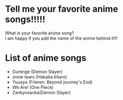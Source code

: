 # Tell me your favorite anime songs!!!!!
What is your favorite anime song? <br>
I am happy if you add the name of the anime behind it!!!<br>

# List of anime songs
- Gurenge (Demon Slayer)
- snow tears (Hakaba kitaro)
- Yuusya (Frieren: Beyond journey's End)
- We Are! (One Piece)
- Zankyosanka(Demon Slayer)
